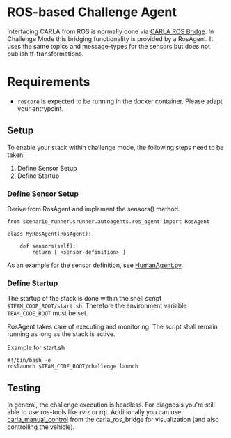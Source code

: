 # ROS-based Challenge Agent

Interfacing CARLA from ROS is normally done via [CARLA ROS Bridge](https://github.com/carla-simulator/ros-bridge).
In Challenge Mode this bridging functionality is provided by a RosAgent. It uses the same topics and message-types for the sensors but does not publish tf-transformations.
 
# Requirements

* `roscore` is expected to be running in the docker container. Please adapt your entrypoint.

## Setup

To enable your stack within challenge mode, the following steps need to be taken:

1. Define Sensor Setup
2. Define Startup

### Define Sensor Setup

Derive from RosAgent and implement the sensors() method.

    from scenario_runner.srunner.autoagents.ros_agent import RosAgent

    class MyRosAgent(RosAgent):

        def sensors(self):
            return [ <sensor-definition> ]

As an example for the sensor definition, see [HumanAgent.py](../srunner/autoagents/human_agent.py).


### Define Startup

The startup of the stack is done within the shell script `$TEAM_CODE_ROOT/start.sh`.
Therefore the environment variable `TEAM_CODE_ROOT` must be set.

RosAgent takes care of executing and monitoring. The script shall remain running as long as the stack is active.

Example for start.sh

    #!/bin/bash -e
    roslaunch $TEAM_CODE_ROOT/challenge.launch


## Testing

In general, the challenge execution is headless. For diagnosis you're still able to use ros-tools like rviz or rqt. Additionally you
can use [carla_manual_control](https://github.com/carla-simulator/ros-bridge/tree/master/carla_manual_control) from the carla_ros_bridge for visualization (and also controlling the vehicle).

